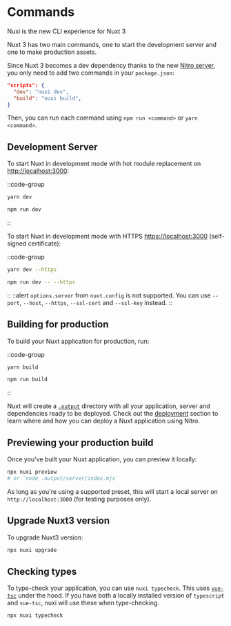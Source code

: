 # Commands

Nuxi is the new CLI experience for Nuxt 3

Nuxt 3 has two main commands, one to start the development server and one to make production assets.

Since Nuxt 3 becomes a dev dependency thanks to the new [Nitro server](/concepts/server-engine), you only need to add two commands in your `package.json`:

```json [package.json]
"scripts": {
  "dev": "nuxi dev",
  "build": "nuxi build",
}
```

Then, you can run each command using `npm run <command>` or `yarn <command>`.

## Development Server

To start Nuxt in development mode with hot module replacement on <http://localhost:3000>:

::code-group

```bash [Yarn]
yarn dev
```

```bash [NPM]
npm run dev
```

::

To start Nuxt in development mode with HTTPS <https://localhost:3000> (self-signed certificate):

::code-group

```bash [Yarn]
yarn dev --https
```

```bash [NPM]
npm run dev -- --https
```

::
::alert
`options.server` from `nuxt.config` is not supported. You can use `--port`, `--host`, `--https`, `--ssl-cert` and `--ssl-key` instead.
::

## Building for production

To build your Nuxt application for production, run:

::code-group

```bash [Yarn]
yarn build
```

```bash [NPM]
npm run build
```

::

Nuxt will create a [`.output`](/docs/directory-structure/output) directory with all your application, server and dependencies ready to be deployed. Check out the [deployment](/docs/deployment) section to learn where and how you can deploy a Nuxt application using Nitro.

## Previewing your production build

Once you've built your Nuxt application, you can preview it locally:

```bash
npx nuxi preview
# or `node .output/server/index.mjs`
```

As long as you're using a supported preset, this will start a local server on `http://localhost:3000` (for testing purposes only).

## Upgrade Nuxt3 version

To upgrade Nuxt3 version:

```bash
npx nuxi upgrade
```

## Checking types

To type-check your application, you can use `nuxi typecheck`. This uses [`vue-tsc`](https://github.com/johnsoncodehk/volar/tree/master/packages/vue-tsc) under the hood. If you have both a locally installed version of `typescript` and `vue-tsc`, nuxi will use these when type-checking.

```bash
npx nuxi typecheck
```
